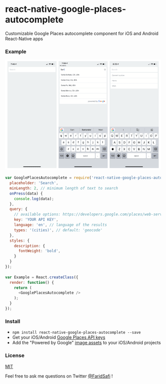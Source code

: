 # react-native-google-places-autocomplete
Customizable Google Places autocomplete component for iOS and Android React-Native apps


### Example

![](https://raw.githubusercontent.com/FaridSafi/react-native-google-places-autocomplete/master/Assets/screenshot.png)

```js
var GooglePlacesAutocomplete = require('react-native-google-places-autocomplete').create({
  placeholder: 'Search',
  minLength: 2, // minimum length of text to search
  onPress(data) {
    console.log(data);
  },
  query: {
    // available options: https://developers.google.com/places/web-service/autocomplete
    key: 'YOUR API KEY',
    language: 'en', // language of the results
    types: '(cities)', // default: 'geocode'
  },
  styles: {
    description: {
      fontWeight: 'bold',
    }
  }
});

var Example = React.createClass({
  render: function() {
    return (
      <GooglePlacesAutocomplete />
    );
  }
});
```


### Install

* ```npm install react-native-google-places-autocomplete --save```
* Get your iOS/Android [Google Places API keys](https://developers.google.com/places/)
* Add the "Powered by Google" [image assets](https://developers.google.com/places/documentation/images/powered-by-google.zip) to your iOS/Android projects


### License

[MIT](LICENSE.md)

Feel free to ask me questions on Twitter [@FaridSafi](https://www.twitter.com/FaridSafi) !


